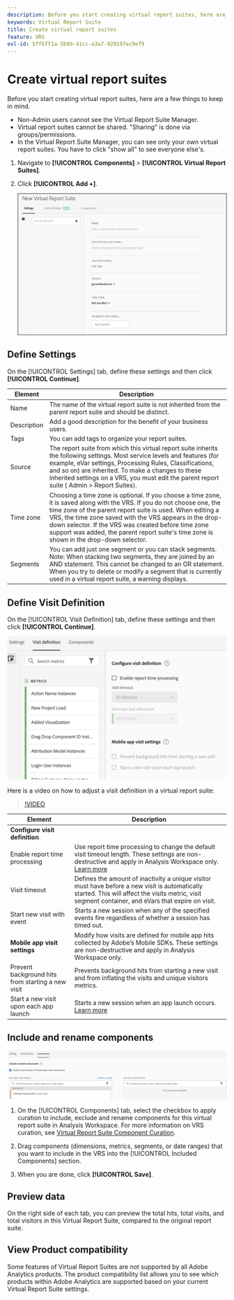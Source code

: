```yaml
---
description: Before you start creating virtual report suites, here are a few things to keep in mind.
keywords: Virtual Report Suite
title: Create virtual report suites
feature: VRS
exl-id: 5ff6ff1a-5b99-41cc-a3a7-928197ec9ef9
---
```

# Create virtual report suites

Before you start creating virtual report suites, here are a few things to keep in mind.

* Non-Admin users cannot see the Virtual Report Suite Manager.
* Virtual report suites cannot be shared. "Sharing" is done via groups/permissions.
* In the Virtual Report Suite Manager, you can see only your own virtual report suites. You have to click "show all" to see everyone else's.

1. Navigate to **[!UICONTROL Components]** > **[!UICONTROL Virtual Report Suites]**.
1. Click **[!UICONTROL Add +]**.

   ![](assets/new_vrs.png)

## Define Settings

On the [!UICONTROL Settings] tab, define these settings and then click **[!UICONTROL Continue]**.

| Element | Description |
| --- |--- |
| Name | The name of the virtual report suite is not inherited from the parent report suite and should be distinct. |
| Description | Add a good description for the benefit of your business users. |
| Tags | You can add tags to organize your report suites. |
| Source| The report suite from which this virtual report suite inherits the following settings. Most service levels and features (for example, eVar settings, Processing Rules, Classifications, and so on) are inherited. To make a changes to these inherited settings on a VRS, you must edit the parent report suite ( Admin >  Report Suites). |
| Time zone | Choosing a time zone is optional. If you choose a time zone, it is saved along with the VRS. If you do not choose one, the time zone of the parent report suite is used.  When editing a VRS, the time zone saved with the VRS appears in the drop-down selector. If the VRS was created before time zone support was added, the parent report suite's time zone is shown in the drop-down selector. |
| Segments | You can add just one segment or you can  stack segments.   Note:  When stacking two segments, they are joined by an AND statement. This cannot be changed to an OR statement. When you try to delete or modify a segment that is currently used in a virtual report suite, a warning displays.|

## Define Visit Definition

On the [!UICONTROL Visit Definition] tab, define these settings and then click **[!UICONTROL Continue]**.

 ![](assets/visit-definition.png)

Here is a video on how to adjust a visit definition in a virtual report suite:

>[!VIDEO](https://video.tv.adobe.com/v/23545/?quality=12)

| Element | Description |
| --- |--- |
| **Configure visit definition** |  |
| Enable report time processing | Use report time processing to change the default visit timeout length. These settings are non-destructive and apply in Analysis Workspace only. [Learn more](/help/components/vrs/vrs-report-time-processing.md) |
| Visit timeout | Defines the amount of inactivity a unique visitor must have before a new visit is automatically started. This will affect the visits metric, visit segment container, and eVars that expire on visit. |
| Start new visit with event | Starts a new session when any of the specified events fire regardless of whether a session has timed out. |
| **Mobile app visit settings** | Modify how visits are defined for mobile app hits collected by Adobe’s Mobile SDKs. These settings are non-destructive and apply in Analysis Workspace only. |
| Prevent background hits from starting a new visit | Prevents background hits from starting a new visit and from inflating the visits and unique visitors metrics. |
| Start a new visit upon each app launch | Starts a new session when an app launch occurs. [Learn more](/help/components/vrs/vrs-mobile-visit-processing.md) |

## Include and rename components

![](assets/components.png)

1. On the [!UICONTROL Components] tab, select the checkbox to apply curation to include, exclude and rename components for this virtual report suite in Analysis Workspace.
   For more information on VRS curation, see [Virtual Report Suite Component Curation](https://experienceleague.adobe.com/docs/analytics/components/virtual-report-suites/vrs-components.html#virtual-report-suites).

1. Drag components (dimensions, metrics, segments, or date ranges) that you want to include in the VRS into the [!UICONTROL Included Components] section.

1. When you are done, click **[!UICONTROL Save]**.

## Preview data

On the right side of each tab, you can preview the total hits, total visits, and total visitors in this Virtual Report Suite, compared to the original report suite.

## View Product compatibility

Some features of Virtual Report Suites are not supported by all Adobe Analytics products. The product compatibility list allows you to see which products within Adobe Analytics are supported based on your current Virtual Report Suite settings.
